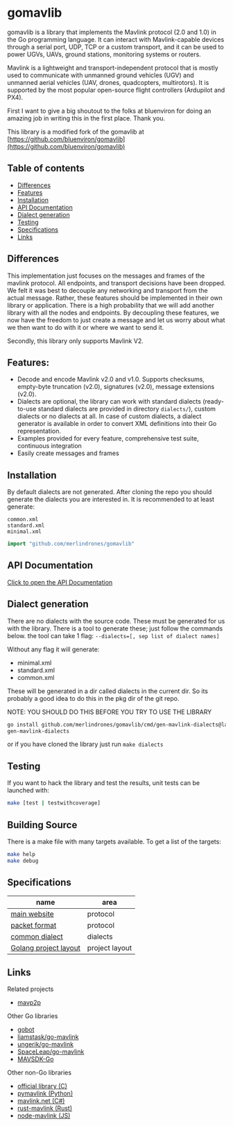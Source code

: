 # gomavlib

<!--
[![Test](https://github.com/bluenviron/gomavlib/workflows/test/badge.svg)](https://github.com/bluenviron/gomavlib/actions?query=workflow:test)
[![Lint](https://github.com/bluenviron/gomavlib/workflows/lint/badge.svg)](https://github.com/bluenviron/gomavlib/actions?query=workflow:lint)
[![Dialects](https://github.com/bluenviron/gomavlib/workflows/dialects/badge.svg)](https://github.com/bluenviron/gomavlib/actions?query=workflow:dialects)
[![Go Report Card](https://goreportcard.com/badge/github.com/bluenviron/gomavlib)](https://goreportcard.com/report/github.com/bluenviron/gomavlib)
[![CodeCov](https://codecov.io/gh/bluenviron/gomavlib/branch/main/graph/badge.svg)](https://app.codecov.io/gh/bluenviron/gomavlib/branch/main)
[![PkgGoDev](https://pkg.go.dev/badge/github.com/bluenviron/gomavlib/v3)](https://pkg.go.dev/github.com/bluenviron/gomavlib/v3#pkg-index)
-->

gomavlib is a library that implements the Mavlink protocol (2.0 and 1.0) in the Go programming language. It can interact with Mavlink-capable devices through a serial port, UDP, TCP or a custom transport, and it can be used to power UGVs, UAVs, ground stations, monitoring systems or routers.

Mavlink is a lightweight and transport-independent protocol that is mostly used to communicate with unmanned ground vehicles (UGV) and unmanned aerial vehicles (UAV, drones, quadcopters, multirotors). It is supported by the most popular open-source flight controllers (Ardupilot and PX4).

First I want to give a big shoutout to the folks at bluenviron for doing an amazing job in writing this in the first 
place.  Thank you.

This library is a modified fork of the gomavlib at [https://github.com/bluenviron/gomavlib](https://github.com/bluenviron/gomavlib)

## Table of contents
* [Differences](#differences)
* [Features](#features)
* [Installation](#installation)
* [API Documentation](#api-documentation)
* [Dialect generation](#dialect-generation)
* [Testing](#testing)
* [Specifications](#specifications)
* [Links](#links)

## Differences
This implementation just focuses on the messages and frames of the mavlink protocol. All endpoints, and transport 
decisions have been dropped.  We felt it was best to decouple any networking and transport from the actual message.
Rather, these features should be implemented in their own library or application.  There is a high probability that
we will add another library with all the nodes and endpoints.  By decoupling these features, we now have the freedom 
to just create a message and let us worry about what we then want to do with it or where we want to send it.

Secondly, this library only supports Mavlink V2.

## Features:

* Decode and encode Mavlink v2.0 and v1.0. Supports checksums, empty-byte truncation (v2.0), signatures (v2.0), message extensions (v2.0).
* Dialects are optional, the library can work with standard dialects (ready-to-use standard dialects are provided in directory `dialects/`), custom dialects or no dialects at all. In case of custom dialects, a dialect generator is available in order to convert XML definitions into their Go representation.
* Examples provided for every feature, comprehensive test suite, continuous integration
* Easily create messages and frames



## Installation
By default dialects are not generated.  After cloning the repo you should generate the dialects you are interested in.
It is recommended to at least generate:
```
common.xml
standard.xml
minimal.xml
```

```go
import "github.com/merlindrones/gomavlib"
```

## API Documentation

[Click to open the API Documentation](https://pkg.go.dev/github.com/merlindrones/gomavlib/#pkg-index)

## Dialect generation

There are no dialects with the source code. These must be generated for us with the library.
There is a tool to generate these; just follow the commands below. the tool can take 1 flag:
`--dialects=[, sep list of dialect names]`

Without any flag it will generate:

* minimal.xml
* standard.xml
* common.xml

These will be generated in a dir called dialects in the current dir. So its probably a good idea to do this in the
pkg dir of the git repo.

NOTE: YOU SHOULD DO THIS BEFORE YOU TRY TO USE THE LIBRARY

```bash
go install github.com/merlindrones/gomavlib/cmd/gen-mavlink-dialects@latest
gen-mavlink-dialects
```

or if you have cloned the library just run `make dialects`

## Testing

If you want to hack the library and test the results, unit tests can be launched with:

```bash
make [test | testwithcoverage]
```

## Building Source

There is a make file with many targets available. To get a list of the targets:

```bash
make help
make debug
```

## Specifications

|name|area|
|----|----|
|[main website](https://mavlink.io/en/)|protocol|
|[packet format](https://mavlink.io/en/guide/serialization.html)|protocol|
|[common dialect](https://github.com/mavlink/mavlink/blob/master/message_definitions/v1.0/common.xml)|dialects|
|[Golang project layout](https://github.com/golang-standards/project-layout)|project layout|

## Links

Related projects

* [mavp2p](https://github.com/bluenviron/mavp2p)

Other Go libraries

* [gobot](https://github.com/hybridgroup/gobot/tree/master/platforms/mavlink)
* [liamstask/go-mavlink](https://github.com/liamstask/go-mavlink)
* [ungerik/go-mavlink](https://github.com/ungerik/go-mavlink)
* [SpaceLeap/go-mavlink](https://github.com/SpaceLeap/go-mavlink)
* [MAVSDK-Go](https://github.com/mavlink/MAVSDK-Go)

Other non-Go libraries

* [official library (C)](https://github.com/mavlink/c_library_v2)
* [pymavlink (Python)](https://github.com/ArduPilot/pymavlink)
* [mavlink.net (C#)](https://github.com/asvol/mavlink.net)
* [rust-mavlink (Rust)](https://github.com/3drobotics/rust-mavlink)
* [node-mavlink (JS)](https://github.com/omcaree/node-mavlink)
